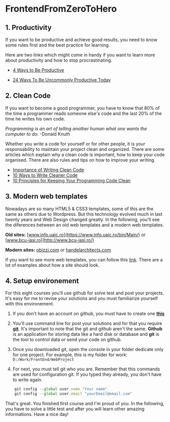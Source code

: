 # FrontendFromZeroToHero

## 1. Productivity

If you want to be productive and achieve good results, you need to know some rules first and the best practice for learning. 

Here are two links which might come in handy if you want to learn more about productivity and how to stop procrastinating. 

* [4 Ways to Be Productive](https://www.wikihow.com/Be-Productive)

* [24 Ways To Be Uncommonly Productive Today](https://www.forbes.com/sites/work-in-progress/2012/10/14/24-ways-to-be-uncommonly-productive-today/#5870ff14253e)



## 2. Clean Code

If you want to become a good programmer, you have to know that 80% of the time a programmer reads someone else's code and the last 20% of the time he writes his own code. 

*Programming is an art of telling another human what one wants the computer to do.* -Donald Knuth

Whether you write a code for yourself or for other people, it is your responsability to maintain your project clean and organized.
There are some articles which explain why a clean code is important, how to keep your code organised. There are also rules and tips on how to improve your writing. 

* [Importance of Writing Clean Code](https://dev.to/mohitrajput987/importance-of-writing-clean-code)
* [10 Ways to Write Cleaner Code](https://www.codeschool.com/blog/2015/09/29/10-ways-to-write-cleaner-code/)
* [10 Principles for Keeping Your Programming Code Clean](https://onextrapixel.com/10-principles-for-keeping-your-programming-code-clean/)

## 3. Modern web templates

Nowadays are so many HTML5 & CSS3 templates, some of this are the same as others due to Wordpress. But this technology evolved much in last twenty years and Web Design changed greatly. In the following, you'll see the diferences between an old web templates and a modern web templates.

**Old sites:** [www.info.uaic.ro](https://www.info.uaic.ro/bin/Main/) or [www.bcu-iasi.ro](http://www.bcu-iasi.ro/) 

**Modern sites:**  [obizzi.com](http://obizzi.com/) or [handelarchitects.com](https://handelarchitects.com/) 

If you want to see more web templates, you can follow this [link](https://templated.co/). There are a lot of examples about how a site should look.


## 4. Setup environement

For this eight courses you'll use github for solve test and post your projects. It's easy for me to revise your solutions and you must familiarize yourself with this environement.

1. If you don't have an account on github, you must have to create one [**this**](https://github.com/)

2. You'll use command line for post your solutions and for that you require [**git**](https://git-scm.com/).
It's important to note that the git and github aren't the same. **Github** is an application for storing data like a hard disk or database and **git** is the tool to control data or send your code on github. 

3. Once you downloaded git, open the console in your folder dedicate only for one project. For example, this is my folder for work:  ``D:/Work/FrontEnd/WebProject``  

4. For next, you must tell git who you are. Remember that this commands are used for configuration git. If you typed they already, you don't have to write again.

```javascript 
    git config --global user.name "Your name"
    git config --global user.email "yourEmail@email.com"
 ```
    
   
 That's great. You finished first course and I'm proud of you. In the following, you have to solve a little test and after you will learn other amazing informations. Have a nice day! 




